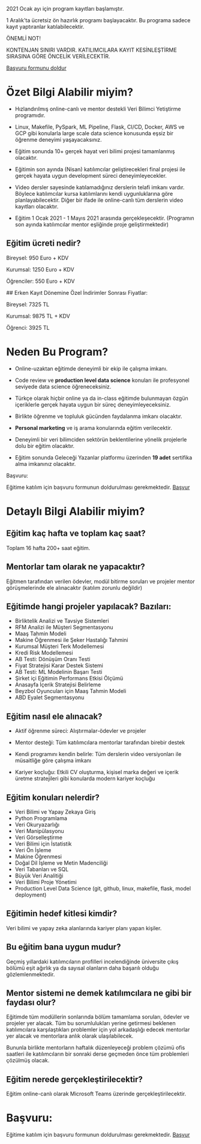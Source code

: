 
2021 Ocak ayı için program kayıtları başlamıştır.

1 Aralık'ta ücretsiz ön hazırlık programı başlayacaktır. Bu programa sadece kayıt yaptıranlar katılabilecektir.

ÖNEMLİ NOT! 

KONTENJAN SINIRI VARDIR. KATILIMCILARA KAYIT KESİNLEŞTİRME SIRASINA GÖRE ÖNCELİK VERİLECEKTİR.


[Başvuru formunu doldur](https://docs.google.com/forms/d/e/1FAIpQLScXBuvPeOnoXrqZ8UpvmCrU4AkkVS73EZQsKUJ6oX5EBuZx-w/viewform?usp=sf_link)

# Özet Bilgi Alabilir miyim?

- Hızlandırılmış online-canlı ve mentor destekli Veri Bilimci Yetiştirme programıdır.

- Linux, Makefile, PySpark, ML Pipeline, Flask, CI/CD, Docker, AWS ve GCP gibi konularla large scale data science konusunda eşsiz bir öğrenme deneyimi yaşayacaksınız.

- Eğitim sonunda 10+ gerçek hayat veri bilimi projesi tamamlanmış olacaktır. 

- Eğitimin son ayında (Nisan) katılımcılar geliştirecekleri final projesi ile gerçek hayata uygun development süreci deneyimleyecekler.

- Video dersler sayesinde katılamadığınız derslerin telafi imkanı vardır. Böylece katılımcılar kursa katılımlarını kendi uygunluklarına göre planlayabilecektir. Diğer bir ifade ile online-canlı tüm derslerin video kayıtları olacaktır.

- Eğitim 1 Ocak 2021 - 1 Mayıs 2021 arasında gerçekleşecektir. (Programın son ayında katılımcılar mentor eşliğinde proje geliştirmektedir)

## Eğitim ücreti nedir?

Bireysel: 950 Euro + KDV 

Kurumsal: 1250 Euro + KDV

Öğrenciler: 550 Euro + KDV

## Erken Kayıt Dönemine Özel İndirimler Sonrası Fiyatlar:

Bireysel: 7325 TL

Kurumsal: 9875 TL + KDV

Öğrenci: 3925 TL


# Neden Bu Program?

- Online-uzaktan eğitimde deneyimli bir ekip ile çalışma imkanı.

- Code review ve **production level data science** konuları ile profesyonel seviyede data science öğreneceksiniz.

- Türkçe olarak hiçbir online ya da in-class eğitimde bulunmayan özgün içeriklerle gerçek hayata uygun bir süreç deneyimleyeceksiniz.

- Birlikte öğrenme ve topluluk gücünden faydalanma imkanı olacaktır.

- **Personal marketing** ve iş arama konularında eğitim verilecektir.

- Deneyimli bir veri bilimciden sektörün beklentilerine yönelik projelerle dolu bir eğitim olacaktır.

- Eğitim sonunda Geleceği Yazanlar platformu üzerinden **19 adet** sertifika alma imkanınız olacaktır.


Başvuru:

Eğitime katılım için başvuru formunun doldurulması gerekmektedir. [Başvur](https://docs.google.com/forms/d/e/1FAIpQLScXBuvPeOnoXrqZ8UpvmCrU4AkkVS73EZQsKUJ6oX5EBuZx-w/viewform?usp=sf_link)


# Detaylı Bilgi Alabilir miyim?

## Eğitim kaç hafta ve toplam kaç saat? 

Toplam 16 hafta 200+ saat eğitim.

## Mentorlar tam olarak ne yapacaktır?

Eğitmen tarafından verilen ödevler, modül bitirme soruları ve projeler mentor görüşmelerinde ele alınacaktır (katılım zorunlu değildir)

## Eğitimde hangi projeler yapılacak? Bazıları:

- Birliktelik Analizi ve Tavsiye Sistemleri
- RFM Analizi ile Müşteri Segmentasyonu
- Maaş Tahmin Modeli
- Makine Öğrenmesi ile Şeker Hastalığı Tahmini
- Kurumsal Müşteri Terk Modellemesi
- Kredi Risk Modellemesi
- AB Testi: Dönüşüm Oranı Testi
- Fiyat Stratejisi Karar Destek Sistemi
- AB Testi: ML Modelinin Başarı Testi
- Şirket içi Eğitimin Performans Etkisi Ölçümü
- Anasayfa İçerik Stratejisi Belirleme
- Beyzbol Oyuncuları için Maaş Tahmin Modeli
- ABD Eyalet Segmentasyonu


## Eğitim nasıl ele alınacak?

- Aktif öğrenme süreci: Alıştırmalar-ödevler ve projeler

- Mentor desteği: Tüm katılımcılara mentorlar tarafından birebir destek 

- Kendi programını kendin belirle: Tüm derslerin video versiyonları ile müsaitliğe göre çalışma imkanı

- Kariyer koçluğu: Etkili CV oluşturma, kişisel marka değeri ve
içerik üretme stratejileri gibi konularda modern kariyer koçluğu


## Eğitim konuları nelerdir?

* Veri Bilimi ve Yapay Zekaya Giriş
* Python Programlama
* Veri Okuryazarlığı
* Veri Manipülasyonu
* Veri Görselleştirme
* Veri Bilimi için İstatistik
* Veri Ön İşleme
* Makine Öğrenmesi
* Doğal Dil İşleme ve Metin Madenciliği
* Veri Tabanları ve SQL 
* Büyük Veri Analitiği
* Veri Bilimi Proje Yönetimi
* Production Level Data Science (git, github, linux, makefile, flask, model deployment)

## Eğitimin hedef kitlesi kimdir?

Veri bilimi ve yapay zeka alanlarında kariyer planı yapan kişiler.

## Bu eğitim bana uygun mudur?

Geçmiş yıllardaki katılımcıların profilleri incelendiğinde üniversite çıkış bölümü eşit ağırlık ya da sayısal olanların daha başarılı olduğu gözlemlenmektedir. 

## Mentor sistemi ne demek katılımcılara ne gibi bir faydası olur?

Eğitimde tüm modüllerin sonlarında bölüm tamamlama soruları, ödevler ve projeler yer alacak. Tüm bu sorumlulukları yerine getirmesi beklenen katılımcılara karşılaştıkları problemler için yol arkadaşlığı edecek mentorlar yer alacak ve mentorlara anlık olarak ulaşılabilecek.

Bununla birlikte mentorların haftalık düzenleyeceği problem çözümü ofis saatleri ile katılımcıların bir sonraki derse geçmeden önce tüm problemleri çözülmüş olacak.


## Eğitim nerede gerçekleştirilecektir?

Eğitim online-canlı olarak Microsoft Teams üzerinde gerçekleştirilecektir.


# Başvuru:

Eğitime katılım için başvuru formunun doldurulması gerekmektedir. [Başvur](https://docs.google.com/forms/d/e/1FAIpQLScXBuvPeOnoXrqZ8UpvmCrU4AkkVS73EZQsKUJ6oX5EBuZx-w/viewform?usp=sf_link)

